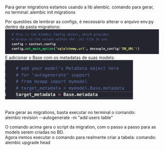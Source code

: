 Para gerar migrations estamos usando a lib alembic.
comando para gerar, no terminal: alembic init migrations

Por questões de lembrar as configs, é necessário alterar o arquivo env.py dentro da pasta
migrations:
![Alt text](image.png)
<br>
E adicionar o Base com os metadatas de suas models:<br>
![Alt text](image-1.png)

<br>
Para gerar as migrations, basta executar no terminal o comando:<br>
alembic revision --autogenerate -m "add users table" <br>

O comando acima gera o script da migration, com o passo a passo para as models serem criadas no BD.<br>
Agora iremos executar o comando para realmente criar a tabela:
comando: alembic upgrade head
